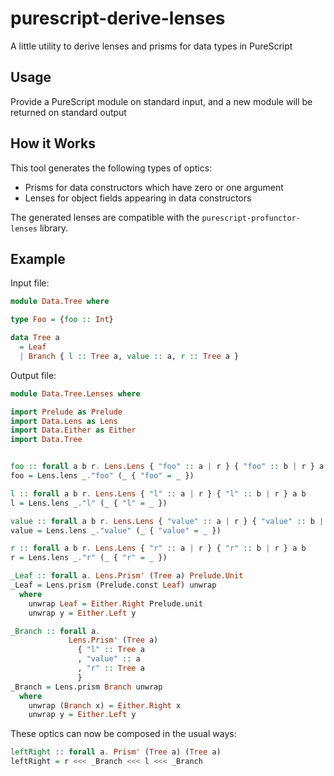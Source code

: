 # purescript-derive-lenses

A little utility to derive lenses and prisms for data types in PureScript

## Usage

Provide a PureScript module on standard input, and a new module will be returned on standard output

## How it Works

This tool generates the following types of optics:

- Prisms for data constructors which have zero or one argument
- Lenses for object fields appearing in data constructors

The generated lenses are compatible with the `purescript-profunctor-lenses` library.

## Example

Input file:

```purescript
module Data.Tree where

type Foo = {foo :: Int}

data Tree a
  = Leaf
  | Branch { l :: Tree a, value :: a, r :: Tree a }
```

Output file:

```purescript
module Data.Tree.Lenses where

import Prelude as Prelude
import Data.Lens as Lens
import Data.Either as Either
import Data.Tree


foo :: forall a b r. Lens.Lens { "foo" :: a | r } { "foo" :: b | r } a b
foo = Lens.lens _."foo" (_ { "foo" = _ })

l :: forall a b r. Lens.Lens { "l" :: a | r } { "l" :: b | r } a b
l = Lens.lens _."l" (_ { "l" = _ })

value :: forall a b r. Lens.Lens { "value" :: a | r } { "value" :: b | r } a b
value = Lens.lens _."value" (_ { "value" = _ })

r :: forall a b r. Lens.Lens { "r" :: a | r } { "r" :: b | r } a b
r = Lens.lens _."r" (_ { "r" = _ })

_Leaf :: forall a. Lens.Prism' (Tree a) Prelude.Unit
_Leaf = Lens.prism (Prelude.const Leaf) unwrap
  where
    unwrap Leaf = Either.Right Prelude.unit
    unwrap y = Either.Left y

_Branch :: forall a.
             Lens.Prism' (Tree a)
               { "l" :: Tree a
               , "value" :: a
               , "r" :: Tree a
               }
_Branch = Lens.prism Branch unwrap
  where
    unwrap (Branch x) = Either.Right x
    unwrap y = Either.Left y
```

These optics can now be composed in the usual ways:

```purescript
leftRight :: forall a. Prism' (Tree a) (Tree a)
leftRight = r <<< _Branch <<< l <<< _Branch
```
